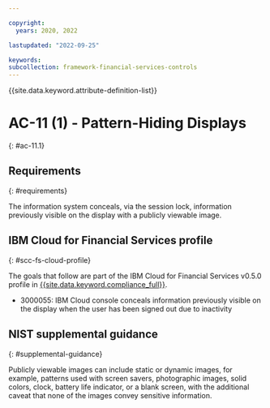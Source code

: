 ```yaml
---

copyright:
  years: 2020, 2022

lastupdated: "2022-09-25"

keywords: 
subcollection: framework-financial-services-controls
---
```


{{site.data.keyword.attribute-definition-list}}

         
# AC-11 (1) - Pattern-Hiding Displays
{: #ac-11.1}

## Requirements
{: #requirements}

The information system conceals, via the session lock, information previously visible on the display with a publicly viewable image.

## IBM Cloud for Financial Services profile
{: #scc-fs-cloud-profile}

The goals that follow are part of the IBM Cloud for Financial Services v0.5.0 profile in [{{site.data.keyword.compliance_full}}](/docs/security-compliance?topic=security-compliance-getting-started).

- 3000055: IBM Cloud console conceals information previously visible on the display when the user has been signed out due to inactivity

## NIST supplemental guidance
{: #supplemental-guidance}

Publicly viewable images can include static or dynamic images, for example, patterns used with screen savers, photographic images, solid colors, clock, battery life indicator, or a blank screen, with the additional caveat that none of the images convey sensitive information.



